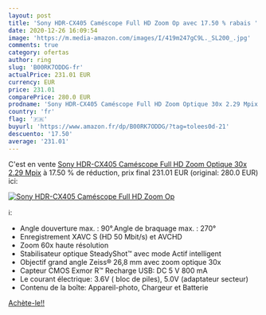 ```yaml
---
layout: post
title: 'Sony HDR-CX405 Caméscope Full HD Zoom Op avec 17.50 % rabais '
date: 2020-12-26 16:09:54
image: 'https://m.media-amazon.com/images/I/419m247gC9L._SL200_.jpg'
comments: true
category: ofertas
author: ring
slug: 'B00RK7ODDG-fr'
actualPrice: 231.01 EUR
currency: EUR
price: 231.01
comparePrice: 280.0 EUR
prodname: 'Sony HDR-CX405 Caméscope Full HD Zoom Optique 30x 2.29 Mpix'
country: 'fr'
flag: '🇫🇷'
buyurl: 'https://www.amazon.fr/dp/B00RK7ODDG/?tag=tolees0d-21'
descuento: '17.50'
average: '231.01'
---
```


C'est en vente [Sony HDR-CX405 Caméscope Full HD Zoom Optique 30x 2.29 Mpix](https://www.amazon.fr/dp/B00RK7ODDG/?tag=tolees0d-21)  à  17.50 % de réduction, prix final  231.01 EUR (original: 280.0 EUR) ici:

[![Sony HDR-CX405 Caméscope Full HD Zoom Op](https://m.media-amazon.com/images/I/419m247gC9L._SL200_.jpg)](https://www.amazon.fr/dp/B00RK7ODDG/?tag=tolees0d-21)

ℹ️:

- Angle douverture max. : 90°.Angle de braquage max. : 270°
- Enregistrement XAVC S (HD 50 Mbit/s) et AVCHD
- Zoom 60x haute résolution
- Stabilisateur optique SteadyShot™ avec mode Actif intelligent
- Objectif grand angle Zeiss® 26,8 mm avec zoom optique 30x
- Capteur CMOS Exmor R™ Recharge USB: DC 5 V 800 mA
- Le courant électrique: 3.6V ( bloc de piles), 5.0V (adaptateur secteur)
- Contenu de la boîte: Appareil-photo, Chargeur et Batterie

[Achète-le!!](https://www.amazon.fr/dp/B00RK7ODDG/?tag=tolees0d-21)
